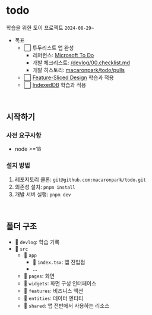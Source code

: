 # todo

학습을 위한 토이 프로젝트 `2024-08-29~`

- 목표
  - ⬜ 투두리스트 앱 완성
    - 레퍼런스: [Microsoft To Do](https://www.microsoft.com/ko-kr/microsoft-365/microsoft-to-do-list-app)
    - 개발 체크리스트: [/devlog/00.checklist.md](/devlog/00.checklist.md)
    - 개발 히스토리: [macaronpark/todo/pulls](https://github.com/macaronpark/todo/pulls)
  - ⬜ [Feature-Sliced Design](https://feature-sliced.design/) 학습과 적용
  - ⬜ [IndexedDB](https://developer.mozilla.org/en-US/docs/Web/API/IndexedDB_API) 학습과 적용

<br />

## 시작하기

### 사전 요구사항

- node >=18

### 설치 방법

1. 레포지토리 클론: `git@github.com:macaronpark/todo.git`
2. 의존성 설치: `pnpm install`
3. 개발 서버 실행: `pnpm dev`

<br />

## 폴더 구조

- 📂 `devlog`: 학습 기록
- 📂 `src`
  - 📂 `app`
    - 📄 `index.tsx`: 앱 진입점
    - ...
  - 📂 `pages`: 화면
  - 📂 `widgets`: 화면 구성 인터페이스
  - 📂 `features`: 비즈니스 액션
  - 📂 `entities`: 데이터 엔티티
  - 📂 `shared`: 앱 전반에서 사용하는 리소스

<br />
